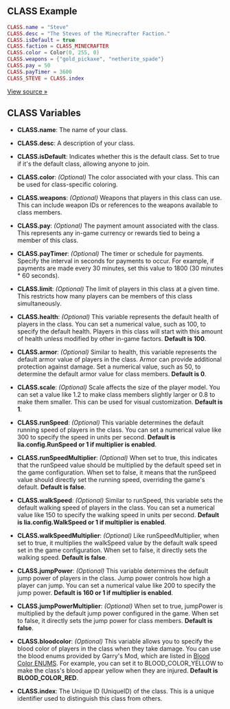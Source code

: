 ## CLASS Example
```lua
CLASS.name = "Steve"
CLASS.desc = "The Steves of the Minecrafter Faction."
CLASS.isDefault = true
CLASS.faction = CLASS_MINECRAFTER
CLASS.color = Color(0, 255, 0)
CLASS.weapons = {"gold_pickaxe", "netherite_spade"}
CLASS.pay = 50
CLASS.payTimer = 3600 
CLASS_STEVE = CLASS.index
```
[View source »](https://github.com/Lilia-Framework/Lilia/blob/main/lilia/modules/core/teams/libraries/server.lua#L110)
## CLASS Variables
- **CLASS.name**: The name of your class.

- **CLASS.desc**: A description of your class.

- **CLASS.isDefault**: Indicates whether this is the default class. Set to true if it's the default class, allowing anyone to join.

- **CLASS.color**: *(Optional)* The color associated with your class. This can be used for class-specific coloring.

- **CLASS.weapons**: *(Optional)* Weapons that players in this class can use. This can include weapon IDs or references to the weapons available to class members.

- **CLASS.pay**: *(Optional)* The payment amount associated with the class. This represents any in-game currency or rewards tied to being a member of this class.

- **CLASS.payTimer**: *(Optional)* The timer or schedule for payments. Specify the interval in seconds for payments to occur. For example, if payments are made every 30 minutes, set this value to 1800 (30 minutes * 60 seconds).

- **CLASS.limit**: *(Optional)* The limit of players in this class at a given time. This restricts how many players can be members of this class simultaneously.

- **CLASS.health**: *(Optional)* This variable represents the default health of players in the class. You can set a numerical value, such as 100, to specify the default health. Players in this class will start with this amount of health unless modified by other in-game factors. **Default is 100**.

- **CLASS.armor**: *(Optional)* Similar to health, this variable represents the default armor value of players in the class. Armor can provide additional protection against damage. Set a numerical value, such as 50, to determine the default armor value for class members. **Default is 0**.

- **CLASS.scale**: *(Optional)* Scale affects the size of the player model. You can set a value like 1.2 to make class members slightly larger or 0.8 to make them smaller. This can be used for visual customization. **Default is 1**.

- **CLASS.runSpeed**: *(Optional)* This variable determines the default running speed of players in the class. You can set a numerical value like 300 to specify the speed in units per second. **Default is lia.config.RunSpeed or 1 if multiplier is enabled**.

- **CLASS.runSpeedMultiplier**: *(Optional)* When set to true, this indicates that the runSpeed value should be multiplied by the default speed set in the game configuration. When set to false, it means that the runSpeed value should directly set the running speed, overriding the game's default. **Default is false**.

- **CLASS.walkSpeed**: *(Optional)* Similar to runSpeed, this variable sets the default walking speed of players in the class. You can set a numerical value like 150 to specify the walking speed in units per second. **Default is lia.config.WalkSpeed or 1 if multiplier is enabled**.

- **CLASS.walkSpeedMultiplier**: *(Optional)* Like runSpeedMultiplier, when set to true, it multiplies the walkSpeed value by the default walk speed set in the game configuration. When set to false, it directly sets the walking speed. **Default is false**.

- **CLASS.jumpPower**: *(Optional)* This variable determines the default jump power of players in the class. Jump power controls how high a player can jump. You can set a numerical value like 200 to specify the jump power.  **Default is 160 or 1 if multiplier is enabled**.

- **CLASS.jumpPowerMultiplier**: *(Optional)* When set to true, jumpPower is multiplied by the default jump power configured in the game. When set to false, it directly sets the jump power for class members. **Default is false**.

- **CLASS.bloodcolor**: *(Optional)* This variable allows you to specify the blood color of players in the class when they take damage. You can use the blood enums provided by Garry's Mod, which are listed in [Blood Color ENUMS](https://wiki.facepunch.com/gmod/Enums/BLOOD_COLOR). For example, you can set it to BLOOD_COLOR_YELLOW to make the class's blood appear yellow when they are injured. **Default is BLOOD_COLOR_RED**.

- **CLASS.index**: The Unique ID (UniqueID) of the class. This is a unique identifier used to distinguish this class from others.